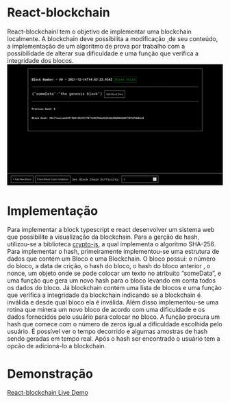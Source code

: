# React-blockchain
React-blockchainl tem o objetivo de implementar uma blockchain localmente. A
blockchain deve possibilita a modificação ̧ de seu conteúdo, a implementação de um
algoritmo de prova por trabalho com a possibilidade de alterar sua dificuldade
e uma função que verifica a integridade dos blocos.
![](screenshots/react-blockchain.gif)
# Implementação
Para implementar a block typescript e react desenvolver um sistema web que possibilite a visualização 
da blockchain.
Para a gerção de hash, utilizou-se a biblioteca [crypto-js](https://www.npmjs.com/package/crypto-js), a qual implementa o
algoritmo SHA-256. Para implementar o hash, primeiramente implementou-se
uma estrutura de dados que contém um Bloco e uma Blockchain.
O bloco possui: o número do bloco, a data de crição, o hash do bloco, o
hash do bloco anterior , o nonce, um objeto onde se pode colocar um texto
no atribuito “someData”, e uma função que gera um novo hash para o bloco
levando em conta todos os dados do bloco. Já blockchain contém uma lista
de blocos e uma função que verifica a integridade da blockchain indicando se a
blockchain é inválida e desde qual bloco ela é inválida.
Além disso implementou-se uma rotina que minera um novo bloco de acordo
com uma dificuldade e os dados fornecidos pelo usuário para colocar no bloco. A
função procura um hash que comece com o número de zeros igual a dificuldade
escolhida pelo usuário.  É possível ver o tempo decorrido e algumas amostras de
hash sendo geradas em tempo real. Após o hash ser encontrado o usuário tem
a opcão de adicioná-lo a blockchain.

# Demonstração
[React-blockchain Live Demo](https://taiguz.github.io/react-blockchain/)